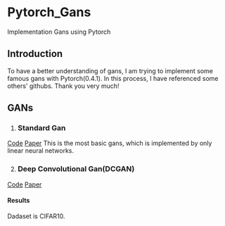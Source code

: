 
# Pytorch_Gans
Implementation Gans using Pytorch

## Introduction
To have a better understanding of gans, I am trying to implement some   
famous gans with Pytorch(0.4.1).
 In this process, I have referenced some others' githubs. Thank you very much!


## GANs

1. ### Standard Gan 
[Code](https://github.com/Septembit/Pytorch_Gans/blob/master/StandardGan.py)   [Paper](https://papers.nips.cc/paper/5423-generative-adversarial-nets.pdf)
This is the most basic gans, which is implemented by only linear neural networks.

2. ### Deep Convolutional Gan(DCGAN)
[Code](https://github.com/Septembit/Pytorch_Gans/blob/master/DCGAN.py)   [Paper](https://arxiv.org/abs/1511.06434)

   #### Results
   Dadaset is CIFAR10.
   
